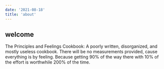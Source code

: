 ```yaml
---
date: '2021-08-18'
title: 'about'
---
```


## welcome

The Principles and Feelings Cookbook: A poorly written, disorganized, and mostly useless cookbook. There will be no measurements provided, cause everything is by feeling. Because getting 90% of the way there with 10% of the effort is worthwhile 200% of the time.
